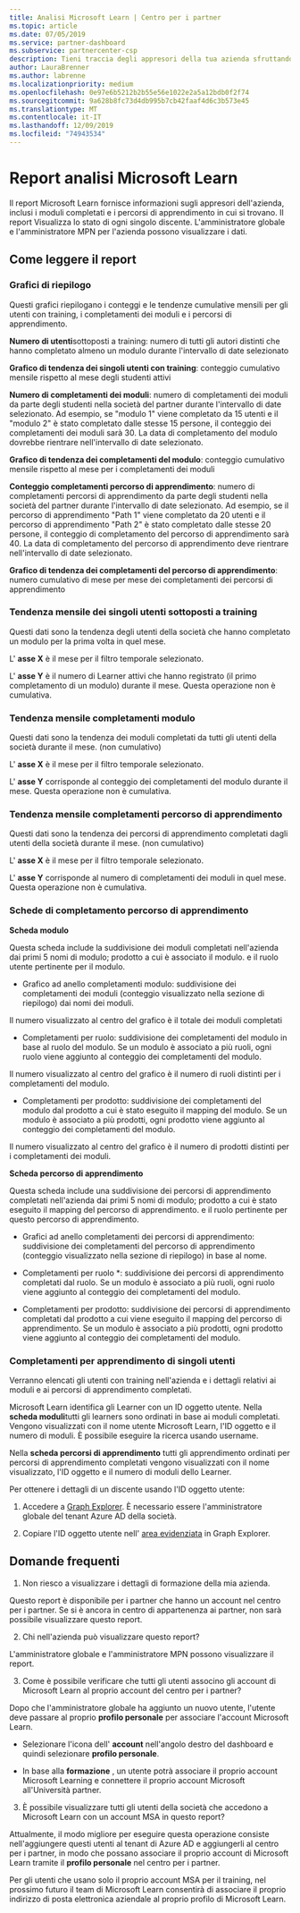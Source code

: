 ```yaml
---
title: Analisi Microsoft Learn | Centro per i partner
ms.topic: article
ms.date: 07/05/2019
ms.service: partner-dashboard
ms.subservice: partnercenter-csp
description: Tieni traccia degli appresori della tua azienda sfruttando i dati relativi a training individuale, moduli completati, percorsi di apprendimento completati e altro ancora.
author: LauraBrenner
ms.author: labrenne
ms.localizationpriority: medium
ms.openlocfilehash: 0e97e6b5212b2b55e56e1022e2a5a12bdb0f2f74
ms.sourcegitcommit: 9a628b8fc73d4db995b7cb42faaf4d6c3b573e45
ms.translationtype: MT
ms.contentlocale: it-IT
ms.lasthandoff: 12/09/2019
ms.locfileid: "74943534"
---
```

# <a name="microsoft-learn-analytics-report"></a>Report analisi Microsoft Learn

Il report Microsoft Learn fornisce informazioni sugli appresori dell'azienda, inclusi i moduli completati e i percorsi di apprendimento in cui si trovano. Il report Visualizza lo stato di ogni singolo discente. L'amministratore globale e l'amministratore MPN per l'azienda possono visualizzare i dati.

## <a name="how-to-read-the-report"></a>Come leggere il report

### <a name="summary-charts"></a>Grafici di riepilogo

Questi grafici riepilogano i conteggi e le tendenze cumulative mensili per gli utenti con training, i completamenti dei moduli e i percorsi di apprendimento.


**Numero di utenti**sottoposti a training: numero di tutti gli autori distinti che hanno completato almeno un modulo durante l'intervallo di date selezionato 

**Grafico di tendenza dei singoli utenti con training**: conteggio cumulativo mensile rispetto al mese degli studenti attivi 

**Numero di completamenti dei moduli**: numero di completamenti dei moduli da parte degli studenti nella società del partner durante l'intervallo di date selezionato.
Ad esempio, se "modulo 1" viene completato da 15 utenti e il "modulo 2" è stato completato dalle stesse 15 persone, il conteggio dei completamenti dei moduli sarà 30. La data di completamento del modulo dovrebbe rientrare nell'intervallo di date selezionato.

**Grafico di tendenza dei completamenti del modulo**: conteggio cumulativo mensile rispetto al mese per i completamenti dei moduli 

**Conteggio completamenti percorso di apprendimento**: numero di completamenti percorsi di apprendimento da parte degli studenti nella società del partner durante l'intervallo di date selezionato.
Ad esempio, se il percorso di apprendimento "Path 1" viene completato da 20 utenti e il percorso di apprendimento "Path 2" è stato completato dalle stesse 20 persone, il conteggio di completamento del percorso di apprendimento sarà 40. La data di completamento del percorso di apprendimento deve rientrare nell'intervallo di date selezionato.

**Grafico di tendenza dei completamenti del percorso di apprendimento**: numero cumulativo di mese per mese dei completamenti dei percorsi di apprendimento 

### <a name="trained-individuals-monthly-trend"></a>Tendenza mensile dei singoli utenti sottoposti a training

Questi dati sono la tendenza degli utenti della società che hanno completato un modulo per la prima volta in quel mese. 

L' **asse X** è il mese per il filtro temporale selezionato. 

L' **asse Y** è il numero di Learner attivi che hanno registrato (il primo completamento di un modulo) durante il mese. Questa operazione non è cumulativa.

### <a name="module-completions-monthly-trend"></a>Tendenza mensile completamenti modulo

Questi dati sono la tendenza dei moduli completati da tutti gli utenti della società durante il mese. (non cumulativo) 

L' **asse X** è il mese per il filtro temporale selezionato. 

L' **asse Y** corrisponde al conteggio dei completamenti del modulo durante il mese. Questa operazione non è cumulativa.

### <a name="learning-path-completions-monthly-trend"></a>Tendenza mensile completamenti percorso di apprendimento

Questi dati sono la tendenza dei percorsi di apprendimento completati dagli utenti della società durante il mese. (non cumulativo) 

L' **asse X** è il mese per il filtro temporale selezionato. 

L' **asse Y** corrisponde al numero di completamenti dei moduli in quel mese. Questa operazione non è cumulativa.

### <a name="learning-path-completion-tabs"></a>Schede di completamento percorso di apprendimento 

**Scheda modulo**

Questa scheda include la suddivisione dei moduli completati nell'azienda dai primi 5 nomi di modulo; prodotto a cui è associato il modulo. e il ruolo utente pertinente per il modulo.  

- Grafico ad anello completamenti modulo: suddivisione dei completamenti dei moduli (conteggio visualizzato nella sezione di riepilogo) dai nomi dei moduli.

Il numero visualizzato al centro del grafico è il totale dei moduli completati

- Completamenti per ruolo: suddivisione dei completamenti del modulo in base al ruolo del modulo. Se un modulo è associato a più ruoli, ogni ruolo viene aggiunto al conteggio dei completamenti del modulo.

Il numero visualizzato al centro del grafico è il numero di ruoli distinti per i completamenti del modulo. 

- Completamenti per prodotto: suddivisione dei completamenti del modulo dal prodotto a cui è stato eseguito il mapping del modulo. Se un modulo è associato a più prodotti, ogni prodotto viene aggiunto al conteggio dei completamenti del modulo.    

Il numero visualizzato al centro del grafico è il numero di prodotti distinti per i completamenti dei moduli.  

**Scheda percorso di apprendimento**   

Questa scheda include una suddivisione dei percorsi di apprendimento completati nell'azienda dai primi 5 nomi di modulo; prodotto a cui è stato eseguito il mapping del percorso di apprendimento. e il ruolo pertinente per questo percorso di apprendimento.  

- Grafici ad anello completamenti dei percorsi di apprendimento: suddivisione dei completamenti del percorso di apprendimento (conteggio visualizzato nella sezione di riepilogo) in base al nome.

- Completamenti per ruolo *: suddivisione dei percorsi di apprendimento completati dal ruolo. Se un modulo è associato a più ruoli, ogni ruolo viene aggiunto al conteggio dei completamenti del modulo.

- Completamenti per prodotto: suddivisione dei percorsi di apprendimento completati dal prodotto a cui viene eseguito il mapping del percorso di apprendimento. Se un modulo è associato a più prodotti, ogni prodotto viene aggiunto al conteggio dei completamenti del modulo.

### <a name="completions-by-learning-individuals"></a>Completamenti per apprendimento di singoli utenti

Verranno elencati gli utenti con training nell'azienda e i dettagli relativi ai moduli e ai percorsi di apprendimento completati.

Microsoft Learn identifica gli Learner con un ID oggetto utente. Nella **scheda moduli**tutti gli learners sono ordinati in base ai moduli completati. Vengono visualizzati con il nome utente Microsoft Learn, l'ID oggetto e il numero di moduli. È possibile eseguire la ricerca usando username. 

Nella **scheda percorsi di apprendimento** tutti gli apprendimento ordinati per percorsi di apprendimento completati vengono visualizzati con il nome visualizzato, l'ID oggetto e il numero di moduli dello Learner.

Per ottenere i dettagli di un discente usando l'ID oggetto utente: 

1. Accedere a [Graph Explorer](https://developer.microsoft.com/graph/graph-explorer ). È necessario essere l'amministratore globale del tenant Azure AD della società.

2. Copiare l'ID oggetto utente nell' [area evidenziata](https://graph.microsoft.com/v1.0/users/a9633ad7-c8dc-4587-b119-0bc286b0711f) in Graph Explorer. 

## <a name="faq"></a>Domande frequenti

1. Non riesco a visualizzare i dettagli di formazione della mia azienda.

Questo report è disponibile per i partner che hanno un account nel centro per i partner. Se si è ancora in centro di appartenenza ai partner, non sarà possibile visualizzare questo report.

2.  Chi nell'azienda può visualizzare questo report? 

L'amministratore globale e l'amministratore MPN possono visualizzare il report.

3. Come è possibile verificare che tutti gli utenti associno gli account di Microsoft Learn al proprio account del centro per i partner?

Dopo che l'amministratore globale ha aggiunto un nuovo utente, l'utente deve passare al proprio **profilo personale** per associare l'account Microsoft Learn.

- Selezionare l'icona dell' **account** nell'angolo destro del dashboard e quindi selezionare **profilo personale**. 

-  In base alla **formazione** , un utente potrà associare il proprio account Microsoft Learning e connettere il proprio account Microsoft all'Università partner.

3. È possibile visualizzare tutti gli utenti della società che accedono a Microsoft Learn con un account MSA in questo report?

Attualmente, il modo migliore per eseguire questa operazione consiste nell'aggiungere questi utenti al tenant di Azure AD e aggiungerli al centro per i partner, in modo che possano associare il proprio account di Microsoft Learn tramite il **profilo personale** nel centro per i partner. 

Per gli utenti che usano solo il proprio account MSA per il training, nel prossimo futuro il team di Microsoft Learn consentirà di associare il proprio indirizzo di posta elettronica aziendale al proprio profilo di Microsoft Learn. 

